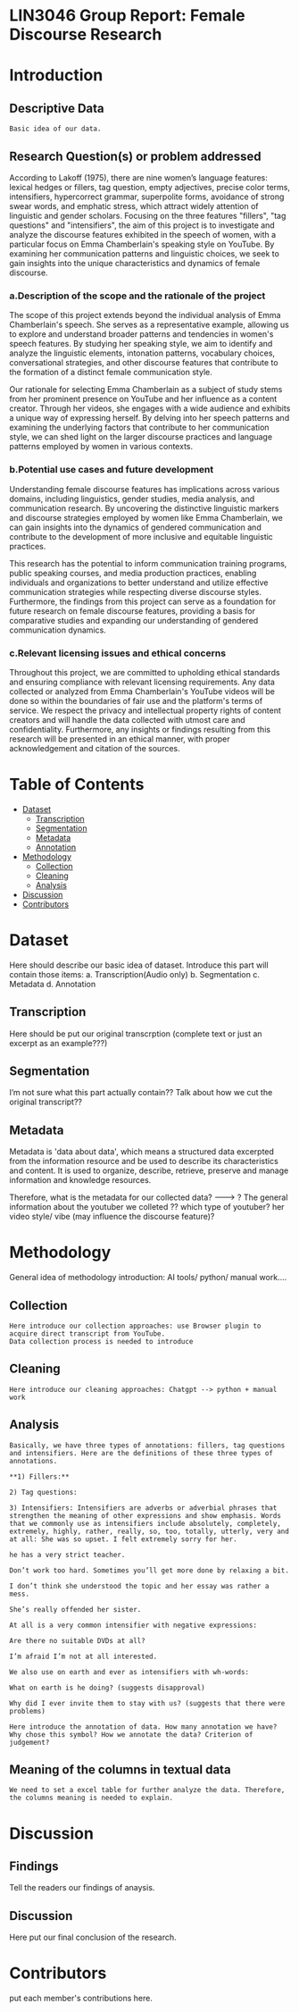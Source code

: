 LIN3046 Group Report: Female Discourse Research
===========================

# Introduction

## Descriptive Data

    Basic idea of our data.

## Research Question(s) or problem addressed

According to Lakoff (1975), there are nine women’s language features: lexical hedges or fillers, tag question, empty adjectives, precise color terms, intensifiers, hypercorrect grammar, superpolite forms, avoidance of strong swear words, and emphatic stress, which attract widely attention of linguistic and gender scholars. 
Focusing on the three features "fillers", "tag questions" and "intensifiers", the aim of this project is to investigate and analyze the discourse features exhibited in the speech of women, with a particular focus on Emma Chamberlain's speaking style on YouTube. By examining her communication patterns and linguistic choices, we seek to gain insights into the unique characteristics and dynamics of female discourse.

  ### a.Description of the scope and the rationale of the project
  
  The scope of this project extends beyond the individual analysis of Emma Chamberlain's speech. She serves as a representative example, allowing us to explore and understand broader patterns and tendencies in women's speech features. By studying her speaking style, we aim to identify and analyze the linguistic elements, intonation patterns, vocabulary choices, conversational strategies, and other discourse features that contribute to the formation of a distinct female communication style.

  Our rationale for selecting Emma Chamberlain as a subject of study stems from her prominent presence on YouTube and her influence as a content creator. Through her videos, she engages with a wide audience and exhibits a unique way of expressing herself. By delving into her speech patterns and examining the underlying factors that contribute to her communication style, we can shed light on the larger discourse practices and language patterns employed by women in various contexts.
  
  ### b.Potential use cases and future development
  
  Understanding female discourse features has implications across various domains, including linguistics, gender studies, media analysis, and communication research. By uncovering the distinctive linguistic markers and discourse strategies employed by women like Emma Chamberlain, we can gain insights into the dynamics of gendered communication and contribute to the development of more inclusive and equitable linguistic practices.

This research has the potential to inform communication training programs, public speaking courses, and media production practices, enabling individuals and organizations to better understand and utilize effective communication strategies while respecting diverse discourse styles. Furthermore, the findings from this project can serve as a foundation for future research on female discourse features, providing a basis for comparative studies and expanding our understanding of gendered communication dynamics.

### c.Relevant licensing issues and ethical concerns

  Throughout this project, we are committed to upholding ethical standards and ensuring compliance with relevant licensing requirements. Any data collected or analyzed from Emma Chamberlain's YouTube videos will be done so within the boundaries of fair use and the platform's terms of service. We respect the privacy and intellectual property rights of content creators and will handle the data collected with utmost care and confidentiality. Furthermore, any insights or findings resulting from this research will be presented in an ethical manner, with proper acknowledgement and citation of the sources.
   
# Table of Contents

- [Dataset](#dataset)
    - [Transcription](#transcription)
    - [Segmentation](#Segmentation)
    - [Metadata](#Metadata)
    - [Annotation](#Annotation)
- [Methodology](#Methodology)
    - [Collection](#collection)
    - [Cleaning](#cleaning)
    - [Analysis](#analysis)
- [Discussion](#discussion)
- [Contributors](#contributors)

# Dataset

Here should describe our basic idea of dataset. Introduce this part will contain those items:
a. Transcription(Audio only) b. Segmentation c. Metadata d. Annotation

## Transcription

Here should be put our original transcrption (complete text or just an excerpt as an example???) 

## Segmentation

I’m not sure what this part actually contain?? Talk about how we cut the original transcript??

## Metadata

Metadata is 'data about data', which means a structured data excerpted from the information resource and be used to describe its characteristics and content. It is used to organize, describe, retrieve, preserve and manage information and knowledge resources.

Therefore, what is the metadata for our collected data? --->
? The general information about the youtuber we colleted ?? which type of youtuber? her video style/ vibe (may influence the discourse feature)? 


# Methodology

General idea of methodology introduction: AI tools/ python/ manual work....

## Collection

```
Here introduce our collection approaches: use Browser plugin to acquire direct transcript from YouTube.
Data collection process is needed to introduce

```

## Cleaning

```
Here introduce our cleaning approaches: Chatgpt --> python + manual work

```

## Analysis

```
Basically, we have three types of annotations: fillers, tag questions and intensifiers. Here are the definitions of these three types of annotations.

**1) Fillers:**

2) Tag questions:

3) Intensifiers: Intensifiers are adverbs or adverbial phrases that strengthen the meaning of other expressions and show emphasis. Words that we commonly use as intensifiers include absolutely, completely, extremely, highly, rather, really, so, too, totally, utterly, very and at all: She was so upset. I felt extremely sorry for her.

he has a very strict teacher.

Don’t work too hard. Sometimes you’ll get more done by relaxing a bit.

I don’t think she understood the topic and her essay was rather a mess.

She’s really offended her sister.

At all is a very common intensifier with negative expressions:

Are there no suitable DVDs at all?

I’m afraid I’m not at all interested.

We also use on earth and ever as intensifiers with wh-words:

What on earth is he doing? (suggests disapproval)

Why did I ever invite them to stay with us? (suggests that there were problems)

Here introduce the annotation of data. How many annotation we have? Why chose this symbol? How we annotate the data? Criterion of judgement?

```

## Meaning of the columns in textual data

```
We need to set a excel table for further analyze the data. Therefore, the columns meaning is needed to explain.

```

# Discussion

## Findings

Tell the readers our findings of anaysis.

## Discussion

Here put our final conclusion of the research. 


# Contributors

put each member's contributions here.
